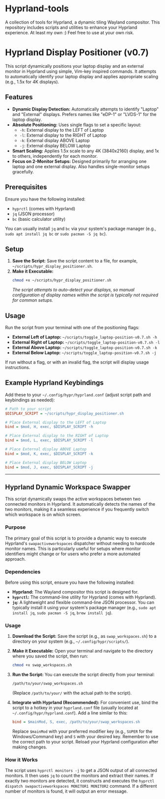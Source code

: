 # Hyprland-tools

A collection of tools for Hyprland, a dynamic tiling Wayland compositor. This repository includes scripts and utilities to enhance your Hyprland experience. At least my own :) Feel free to use at your own risk.



# Hyprland Display Positioner (v0.7)

This script dynamically positions your laptop display and an external monitor in Hyprland using simple, Vim-key inspired commands. It attempts to automatically identify your laptop display and applies appropriate scaling (e.g., 1.5x for 4K displays).

## Features

* **Dynamic Display Detection:** Automatically attempts to identify "Laptop" and "External" displays. Prefers names like "eDP-1" or "LVDS-1" for the laptop display.
* **Absolute Positioning:** Uses single flags to set a specific layout:
    * `-h`: External display to the LEFT of Laptop
    * `-l`: External display to the RIGHT of Laptop
    * `-k`: External display ABOVE Laptop
    * `-j`: External display BELOW Laptop
* **Smart Scaling:** Applies 1.5x scale to any 4K (3840x2160) display, and 1x to others, independently for each monitor.
* **Focus on 2-Monitor Setups:** Designed primarily for arranging one laptop and one external display. Also handles single-monitor setups gracefully.

## Prerequisites

Ensure you have the following installed:
* `hyprctl` (comes with Hyprland)
* `jq` (JSON processor)
* `bc` (basic calculator utility)

You can usually install `jq` and `bc` via your system's package manager (e.g., `sudo apt install jq bc` or `sudo pacman -S jq bc`).

## Setup

1.  **Save the Script:** Save the script content to a file, for example, `~/scripts/hypr_display_positioner.sh`.
2.  **Make it Executable:**
    ```bash
    chmod +x ~/scripts/hypr_display_positioner.sh
    ```
    *The script attempts to auto-detect your displays, so manual configuration of display names within the script is typically not required for common setups.*

## Usage

Run the script from your terminal with one of the positioning flags:

* **External Left of Laptop:**
    `~/scripts/toggle_laptop-position-v0.7.sh -h`
* **External Right of Laptop:**
    `~/scripts/toggle_laptop-position-v0.7.sh -l`
* **External Above Laptop:**
    `~/scripts/toggle_laptop-position-v0.7.sh -k`
* **External Below Laptop:**
    `~/scripts/toggle_laptop-position-v0.7.sh -j`

If run without a flag, or with an invalid flag, the script will display usage instructions.

## Example Hyprland Keybindings

Add these to your `~/.config/hypr/hyprland.conf` (adjust script path and keybindings as needed):

```ini
# Path to your script
$DISPLAY_SCRIPT = ~/scripts/hypr_display_positioner.sh

# Place External display to the LEFT of Laptop
bind = $mod, H, exec, $DISPLAY_SCRIPT -h

# Place External display to the RIGHT of Laptop
bind = $mod, L, exec, $DISPLAY_SCRIPT -l

# Place External display ABOVE Laptop
bind = $mod, K, exec, $DISPLAY_SCRIPT -k

# Place External display BELOW Laptop
bind = $mod, J, exec, $DISPLAY_SCRIPT -j
``` 


***





## Hyprland Dynamic Workspace Swapper

This script dynamically swaps the active workspaces between two connected monitors in Hyprland. It automatically detects the names of the two monitors, making it a seamless experience if you frequently switch which workspace is on which screen.

### Purpose

The primary goal of this script is to provide a dynamic way to execute Hyprland's `swapactiveworkspaces` dispatcher without needing to hardcode monitor names. This is particularly useful for setups where monitor identifiers might change or for users who prefer a more automated approach.

### Dependencies

Before using this script, ensure you have the following installed:

* **Hyprland:** The Wayland compositor this script is designed for.
* **`hyprctl`:** The command-line utility for Hyprland (comes with Hyprland).
* **`jq`:** A lightweight and flexible command-line JSON processor. You can typically install it using your system's package manager (e.g., `sudo apt install jq`, `sudo pacman -S jq`, `brew install jq`).

### Usage

1.  **Download the Script:**
    Save the script (e.g., as `swap_workspaces.sh`) to a directory on your system (e.g., `~/.config/hypr/scripts/`).

2.  **Make it Executable:**
    Open your terminal and navigate to the directory where you saved the script, then run:
    ```bash
    chmod +x swap_workspaces.sh
    ```

3.  **Run the Script:**
    You can execute the script directly from your terminal:
    ```bash
    /path/to/your/swap_workspaces.sh
    ```
    (Replace `/path/to/your/` with the actual path to the script).

4.  **Integrate with Hyprland (Recommended):**
    For convenient use, bind the script to a hotkey in your `hyprland.conf` file (usually located at `~/.config/hypr/hyprland.conf`). Add a line similar to this:
    ```ini
    bind = $mainMod, S, exec, /path/to/your/swap_workspaces.sh
    ```
    Replace `$mainMod` with your preferred modifier key (e.g., `SUPER` for the Windows/Command key) and `S` with your desired key. Remember to use the correct path to your script. Reload your Hyprland configuration after making changes.

### How it Works

The script uses `hyprctl monitors -j` to get a JSON output of all connected monitors. It then uses `jq` to count the monitors and extract their names. If exactly two monitors are detected, it constructs and executes the `hyprctl dispatch swapactiveworkspaces MONITOR1 MONITOR2` command. If a different number of monitors is found, it will output an error message.
